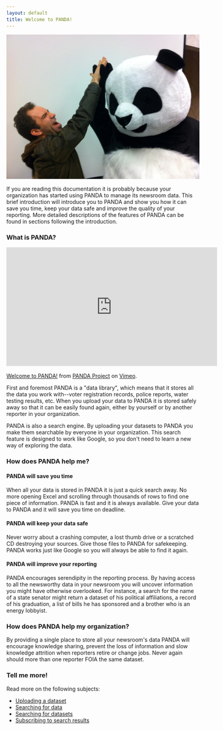 ```yaml
---
layout: default 
title: Welcome to PANDA!
---
```


![High five!](/images/high-five.jpg)

If you are reading this documentation it is probably because your organization has started using PANDA to manage its newsroom data. This brief introduction will introduce you to PANDA and show you how it can save you time, keep your data safe and improve the quality of your reporting. More detailed descriptions of the features of PANDA can be found in sections following the introduction.

### What is PANDA?

<iframe src="http://player.vimeo.com/video/47684166" width="550" height="309" frameborder="0" webkitAllowFullScreen mozallowfullscreen allowFullScreen></iframe> <p><a href="http://vimeo.com/47684166">Welcome to PANDA!</a> from <a href="http://vimeo.com/pandaproject">PANDA Project</a> on <a href="http://vimeo.com">Vimeo</a>.</p>

First and foremost PANDA is a "data library", which means that it stores all the data you work with--voter registration records, police reports, water testing results, etc. When you upload your data to PANDA it is stored safely away so that it can be easily found again, either by yourself or by another reporter in your organization.

PANDA is also a search engine. By uploading your datasets to PANDA you make them searchable by everyone in your organization. This search feature is designed to work like Google, so you don't need to learn a new way of exploring the data.

### How does PANDA help me?

#### PANDA will save you time

When all your data is stored in PANDA it is just a quick search away. No more opening Excel and scrolling through thousands of rows to find one piece of information. PANDA is fast and it is always available. Give your data to PANDA and it will save you time on deadline.

#### PANDA will keep your data safe

Never worry about a crashing computer, a lost thumb drive or a scratched CD destroying your sources. Give those files to PANDA for safekeeping. PANDA works just like Google so you will always be able to find it again. 

#### PANDA will improve your reporting

PANDA encourages serendipity in the reporting process. By having access to all the newsworthy data in your newsroom you will uncover information you might have otherwise overlooked. For instance, a search for the name of a state senator might return a dataset of his political affiliations, a record of his graduation, a list of bills he has sponsored and a brother who is an energy lobbyist.

### How does PANDA help my organization?

By providing a single place to store all your newsroom's data PANDA will encourage knowledge sharing, prevent the loss of information and slow knowledge attrition when reporters retire or change jobs. Never again should more than one reporter FOIA the same dataset.

### Tell me more!

Read more on the following subjects:

* [Uploading a dataset](/docs/uploading.html)
* [Searching for data](/docs/searching-data.html)
* [Searching for datasets](/docs/searching-datasets.html)
* [Subscribing to search results](/docs/search-subscriptions.html)

